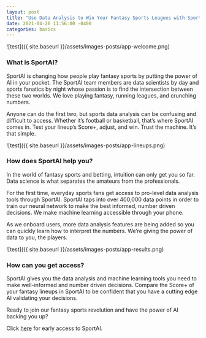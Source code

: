 ```yaml
---
layout: post
title: "Use Data Analysis to Win Your Fantasy Sports Leagues with SportAI"
date: 2021-04-26 11:56:00 -0400
categories: basics
---
```


![test]({{ site.baseurl }}/assets/images-posts/app-welcome.png)

### What is SportAI?

SportAI is changing how people play fantasy sports by putting the power of AI in your pocket. The SportAI team members are data scientists by day and sports fanatics by night whose passion is to find the intersection between these two worlds. We love playing fantasy, running leagues, and crunching numbers.

Anyone can do the first two, but sports data analysis can be confusing and difficult to access. Whether it’s football or basketball, that’s where SportAI comes in. Test your lineup’s Score+, adjust, and win. Trust the machine. It’s that simple.

![test]({{ site.baseurl }}/assets/images-posts/app-lineups.png)

### How does SportAI help you?

In the world of fantasy sports and betting, intuition can only get you so far. Data science is what separates the amateurs from the professionals.

For the first time, everyday sports fans get access to pro-level data analysis tools through SportAI. SportAI taps into over 400,000 data points in order to train our neural network to make the best informed, number driven decisions. We make machine learning accessible through your phone.

As we onboard users, more data analysis features are being added so you can quickly learn how to interpret the numbers. We’re giving the power of data to you, the players.

![test]({{ site.baseurl }}/assets/images-posts/app-results.png)

### How can you get access?

SportAI gives you the data analysis and machine learning tools you need to make well-informed and number driven decisions. Compare the Score+ of your fantasy lineups in SportAI to be confident that you have a cutting edge AI validating your decisions.

Ready to join our fantasy sports revolution and have the power of AI backing you up?

Click [here](https://sportai.us4.list-manage.com/subscribe/post?u=b6ac61245dcf2d85acfd3db79&id=d7eeb7070f) for early access to SportAI.
